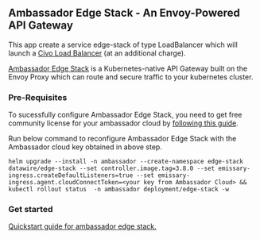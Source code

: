 ## Ambassador Edge Stack - An Envoy-Powered API Gateway
This app create a service edge-stack of type LoadBalancer  which will launch a [Civo Load Balancer](https://www.civo.com/load-balancers) (at an additional charge).


[Ambassador Edge Stack](https://www.getambassador.io/docs/edge-stack) is a Kubernetes-native API Gateway built on the Envoy Proxy which can route and secure traffic to your kubernetes cluster.

### Pre-Requisites

To sucessfully configure Ambassador Edge Stack, you need to get free community license for your ambassador cloud by [following this guide](https://www.getambassador.io/docs/edge-stack/latest/tutorials/getting-started).

Run below command to reconfigure Ambassador Edge Stack with the Ambassador cloud key obtained in above step.
```
helm upgrade --install -n ambassador --create-namespace edge-stack datawire/edge-stack --set controller.image.tag=3.8.0 --set emissary-ingress.createDefaultListeners=true --set emissary-ingress.agent.cloudConnectToken=<your key from Ambassador Cloud> && kubectl rollout status  -n ambassador deployment/edge-stack -w
```

### Get started

[Quickstart guide for ambassador edge stack.](https://www.getambassador.io/docs/edge-stack/3.8/tutorials/getting-started/)

